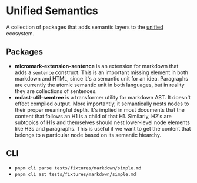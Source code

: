 # Unified Semantics

A collection of packages that adds semantic layers to the [unified](https://github.com/unifiedjs/unified) ecosystem. 

## Packages

- **micromark-extension-sentence** is an extension for markdown that adds a `sentence` construct. This is an important missing element in both markdown and HTML, since it's a semantic unit for an idea. Paragraphs are currently the atomic semantic unit in both languages, but in reality they are collections of sentences.
- **mdast-util-semtree** is a transformer utility for markdown AST. It doesn't effect compiled output. More importantly, it semantically nests nodes to their proper meaningful depth. It's implied in most documents that the content that follows an H1 is a child of that H1. Similarly, H2's are subtopics of H1s and themselves should nest lower-level node elements like H3s and paragraphs. This is useful if we want to get the content that belongs to a particular node based on its semantic hiearchy.

## CLI

- `pnpm cli parse tests/fixtures/markdown/simple.md`
- `pnpm cli ast tests/fixtures/markdown/simple.md`